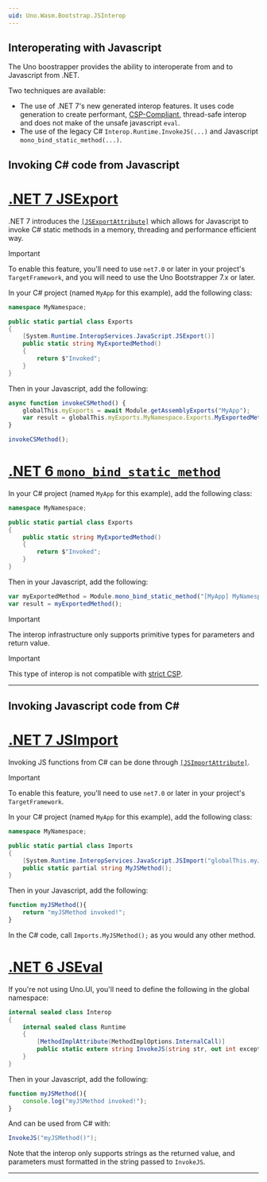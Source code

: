 ```yaml
---
uid: Uno.Wasm.Bootstrap.JSInterop
---
```


## Interoperating with Javascript

The Uno boostrapper provides the ability to interoperate from and to Javascript from .NET.

Two techniques are available:
- The use of .NET 7's new generated interop features. It uses code generation to create performant, [CSP-Compliant](xref:Uno.Wasm.Bootstrap.Security), thread-safe interop and does not make of the unsafe javascript `eval`.
- The use of the legacy C# `Interop.Runtime.InvokeJS(...)` and Javascript `mono_bind_static_method(...)`.

## Invoking C# code from Javascript

# [**.NET 7 JSExport**](#tab/net7)

.NET 7 introduces the [`[JSExportAttribute]`](https://learn.microsoft.com/en-us/dotnet/api/system.runtime.interopservices.javascript.jsexportattribute?view=net-7.0) which allows for Javascript to invoke C# static methods in a memory, threading and performance efficient way. 

> [!IMPORTANT]
> To enable this feature, you'll need to use `net7.0` or later in your project's `TargetFramework`, and you will need to use the Uno Bootstrapper 7.x or later.

In your C# project (named `MyApp` for this example), add the following class:
```csharp
namespace MyNamespace;

public static partial class Exports
{
    [System.Runtime.InteropServices.JavaScript.JSExport()]
    public static string MyExportedMethod()
    {
        return $"Invoked";
    }
}
```

Then in your Javascript, add the following:

```js
async function invokeCSMethod() {
    globalThis.myExports = await Module.getAssemblyExports("MyApp");
    var result = globalThis.myExports.MyNamespace.Exports.MyExportedMethod();
}

invokeCSMethod();
```

# [**.NET 6 `mono_bind_static_method`**](#tab/jseval)

In your C# project (named `MyApp` for this example), add the following class:
```csharp
namespace MyNamespace;

public static partial class Exports
{
    public static string MyExportedMethod()
    {
        return $"Invoked";
    }
}
```

Then in your Javascript, add the following:

```js
var myExportedMethod = Module.mono_bind_static_method("[MyApp] MyNamespace.Exports:MyExportedMethod");
var result = myExportedMethod();
```

> [!IMPORTANT]
> The interop infrastructure only supports primitive types for parameters and return value.

> [!IMPORTANT]
> This type of interop is not compatible with [strict CSP](xref:Uno.Wasm.Bootstrap.Security).

***

## Invoking Javascript code from C#

# [**.NET 7 JSImport**](#tab/net7)

Invoking JS functions from C# can be done through [`[JSImportAttribute]`](https://learn.microsoft.com/en-us/dotnet/api/system.runtime.interopservices.javascript.jsimportattribute?view=net-7.0). 

> [!IMPORTANT]
> To enable this feature, you'll need to use `net7.0` or later in your project's `TargetFramework`.

In your C# project (named `MyApp` for this example), add the following class:
```csharp
namespace MyNamespace;

public static partial class Imports
{
    [System.Runtime.InteropServices.JavaScript.JSImport("globalThis.myJSMethod")]
    public static partial string MyJSMethod();
}
```

Then in your Javascript, add the following:

```js
function myJSMethod(){
    return "myJSMethod invoked!";
}
```

In the C# code, call `Imports.MyJSMethod();` as you would any other method.

# [**.NET 6 JSEval**](#tab/jseval)

If you're not using Uno.UI, you'll need to define the following in the global namespace:
```csharp
internal sealed class Interop
{
	internal sealed class Runtime
	{
		[MethodImplAttribute(MethodImplOptions.InternalCall)]
		public static extern string InvokeJS(string str, out int exceptional_result);
	}
}
```

Then in your Javascript, add the following:

```js
function myJSMethod(){
    console.log("myJSMethod invoked!");
}
```

And can be used from C# with:
```cs
InvokeJS("myJSMethod()");
```

Note that the interop only supports strings as the returned value, and parameters must formatted in the string passed to `InvokeJS`.

***
